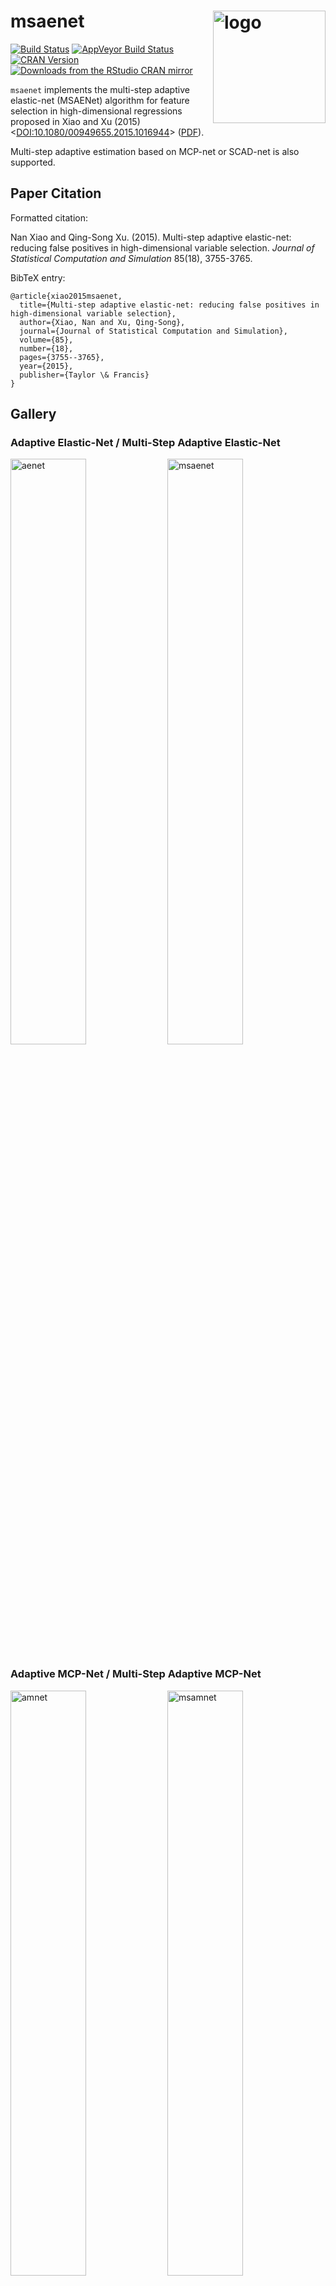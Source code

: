 # msaenet  <a href="http://msaenet.com"><img src="http://nanx.me/images/project-msaenet.png" align="right" alt="logo" height="180" width="180" /></a>

[![Build Status](https://travis-ci.org/road2stat/msaenet.svg?branch=master)](https://travis-ci.org/road2stat/msaenet)
[![AppVeyor Build Status](https://ci.appveyor.com/api/projects/status/github/road2stat/msaenet?branch=master&svg=true)](https://ci.appveyor.com/project/road2stat/msaenet)
[![CRAN Version](http://www.r-pkg.org/badges/version/msaenet)](https://cran.r-project.org/package=msaenet)
[![Downloads from the RStudio CRAN mirror](http://cranlogs.r-pkg.org/badges/msaenet)](https://cran.r-project.org/package=msaenet)

`msaenet` implements the multi-step adaptive elastic-net (MSAENet) algorithm for feature selection in high-dimensional regressions proposed in Xiao and Xu (2015) <[DOI:10.1080/00949655.2015.1016944](http://www.tandfonline.com/doi/full/10.1080/00949655.2015.1016944)> ([PDF](https://drive.google.com/file/d/0B1YdO4YnMkAxeFUtZ3FLY1dLN2s/view)).

Multi-step adaptive estimation based on MCP-net or SCAD-net is also supported.

## Paper Citation

Formatted citation:

Nan Xiao and Qing-Song Xu. (2015). Multi-step adaptive elastic-net: reducing false positives in high-dimensional variable selection. _Journal of Statistical Computation and Simulation_ 85(18), 3755-3765.

BibTeX entry:

```
@article{xiao2015msaenet,
  title={Multi-step adaptive elastic-net: reducing false positives in high-dimensional variable selection},
  author={Xiao, Nan and Xu, Qing-Song},
  journal={Journal of Statistical Computation and Simulation},
  volume={85},
  number={18},
  pages={3755--3765},
  year={2015},
  publisher={Taylor \& Francis}
}
```

## Gallery

### Adaptive Elastic-Net / Multi-Step Adaptive Elastic-Net

<img src="http://msaenet.com/img/aenet.png" width="49%" alt="aenet">
<img src="http://msaenet.com/img/msaenet.png" width="49%" alt="msaenet">

### Adaptive MCP-Net / Multi-Step Adaptive MCP-Net

<img src="http://msaenet.com/img/amnet.png" width="49%" alt="amnet">
<img src="http://msaenet.com/img/msamnet.png" width="49%" alt="msamnet">

### Adaptive SCAD-Net / Multi-Step Adaptive SCAD-Net

<img src="http://msaenet.com/img/asnet.png" width="49%" alt="asnet">
<img src="http://msaenet.com/img/msasnet.png" width="49%" alt="msasnet">

## Installation

To download and install `msaenet` from CRAN:

```r
install.packages("msaenet")
```

Or try the development version on GitHub:

```r
# install.packages("devtools")
devtools::install_github("road2stat/msaenet")
```

See [the vignette](http://msaenet.com/doc/) (can be opened with `vignette("msaenet")` in R) for a quick-start guide.
